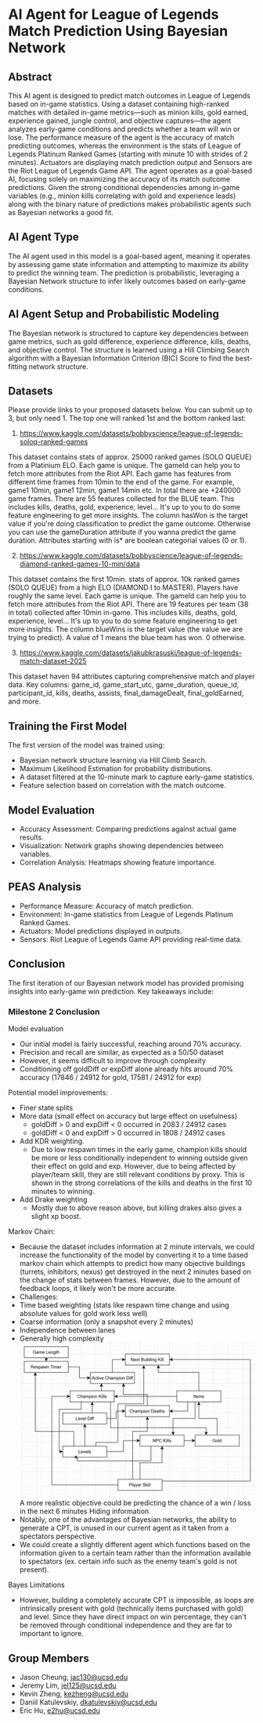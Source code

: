 # AI Agent for League of Legends Match Prediction Using Bayesian Network

## Abstract
This AI agent is designed to predict match outcomes in League of Legends based on in-game statistics. Using a dataset containing high-ranked matches with detailed in-game metrics—such as minion kills, gold earned, experience gained, jungle control, and objective captures—the agent analyzes early-game conditions and predicts whether a team will win or lose. The performance measure of the agent is the accuracy of match predicting outcomes, whereas the environment is the stats of League of Legends Platinum Ranked Games (starting with minute 10 with strides of 2 minutes). Actuators are displaying match prediction output and Sensors are the Riot League of Legends Game API. The agent operates as a goal-based AI, focusing solely on maximizing the accuracy of its match outcome predictions. Given the strong conditional dependencies among in-game variables (e.g., minion kills correlating with gold and experience leads) along with the binary nature of predictions makes probabilistic agents such as Bayesian networks a good fit.

## AI Agent Type
The AI agent used in this model is a goal-based agent, meaning it operates by assessing game state information and attempting to maximize its ability to predict the winning team. The prediction is probabilistic, leveraging a Bayesian Network structure to infer likely outcomes based on early-game conditions.

## AI Agent Setup and Probabilistic Modeling
The Bayesian network is structured to capture key dependencies between game metrics, such as gold difference, experience difference, kills, deaths, and objective control. The structure is learned using a Hill Climbing Search algorithm with a Bayesian Information Criterion (BIC) Score to find the best-fitting network structure.

## Datasets

Please provide links to your proposed datasets below. You can submit up to 3, but only need 1. The top one will ranked 1st and the bottom ranked last:

1. https://www.kaggle.com/datasets/bobbyscience/league-of-legends-soloq-ranked-games

This dataset contains stats of approx. 25000 ranked games (SOLO QUEUE) from a Platinium ELO. Each game is unique. The gameId can help you to fetch more attributes from the Riot API. Each game has features from different time frames from 10min to the end of the game. For example, game1 10min, game1 12min, game1 14min etc. In total there are +240000 game frames. There are 55 features collected for the BLUE team. This includes kills, deaths, gold, experience, level… It's up to you to do some feature engineering to get more insights. The column hasWon is the target value if you're doing classification to predict the game outcome. Otherwise you can use the gameDuration attribute if you wanna predict the game duration. Attributes starting with is* are boolean categorial values (0 or 1).

2. https://www.kaggle.com/datasets/bobbyscience/league-of-legends-diamond-ranked-games-10-min/data

This dataset contains the first 10min. stats of approx. 10k ranked games (SOLO QUEUE) from a high ELO (DIAMOND I to MASTER). Players have roughly the same level. Each game is unique. The gameId can help you to fetch more attributes from the Riot API. There are 19 features per team (38 in total) collected after 10min in-game. This includes kills, deaths, gold, experience, level… It's up to you to do some feature engineering to get more insights. The column blueWins is the target value (the value we are trying to predict). A value of 1 means the blue team has won. 0 otherwise.

3. https://www.kaggle.com/datasets/jakubkrasuski/league-of-legends-match-dataset-2025

This dataset haven 94 attributes capturing comprehensive match and player data. 
Key columns: game_id, game_start_utc, game_duration, queue_id, participant_id, kills, deaths, assists, final_damageDealt, final_goldEarned, and more.

## Training the First Model
The first version of the model was trained using:
- Bayesian network structure learning via Hill Climb Search.
- Maximum Likelihood Estimation for probability distributions.
- A dataset filtered at the 10-minute mark to capture early-game statistics.
- Feature selection based on correlation with the match outcome.

## Model Evaluation
- Accuracy Assessment: Comparing predictions against actual game results.
- Visualization: Network graphs showing dependencies between variables.
- Correlation Analysis: Heatmaps showing feature importance.

## PEAS Analysis
- Performance Measure: Accuracy of match prediction.
- Environment: In-game statistics from League of Legends Platinum Ranked Games.
- Actuators: Model predictions displayed in outputs.
- Sensors: Riot League of Legends Game API providing real-time data.

## Conclusion

The first iteration of our Bayesian network model has provided promising insights into early-game win prediction. Key takeaways include:
### Milestone 2 Conclusion
Model evaluation
- Our initial model is fairly successful, reaching around 70% accuracy.
- Precision and recall are similar, as expected as a 50/50 dataset
- However, it seems difficult to improve through complexity
 - Conditioning off goldDiff or expDiff alone already hits around 70% accuracy (17846 / 24912 for gold, 17581 / 24912 for exp)

Potential model improvements:
- Finer state splits
- More data (small effect on accuracy but large effect on usefulness)
  - goldDiff > 0 and expDiff < 0 occurred in 2083 / 24912 cases
  - goldDiff < 0 and expDiff > 0 occurred in 1808 / 24912 cases
- Add KDR weighting.
  - Due to low respawn times in the early game, champion kills should be more or less conditionally independent to winning outside given their effect on gold and exp. However, due to being affected by player/team skill, they are still relevant conditions by proxy. This is shown in the strong correlations of the kills and deaths in the first 10 minutes to winning.
- Add Drake weighting
  - Mostly due to above reason above, but killing drakes also gives a slight xp boost.

Markov Chain:
- Because the dataset includes information at 2 minute intervals, we could increase the functionality of the model by converting it to a time based markov chain which attempts to predict how many objective buildings (turrets, inhibitors, nexus) get destroyed in the next 2 minutes based on the change of stats between frames. However, due to the amount of feedback loops, it likely won't be more accurate.
- Challenges:
 - Time based weighting (stats like respawn time change and using absolute values for gold work less well)
 - Coarse information (only a snapshot every 2 minutes)
 - Independence between lanes
 - Generally high complexity
![Unreadable chart](potentialmarkov.png)
A more realistic objective could be predicting the chance of a win / loss in the next 6 minutes
Hiding information
- Notably, one of the advantages of Bayesian networks, the ability to generate a CPT, is unused in our current agent as it taken from a spectators perspective.
- We could create a slightly different agent which functions based on the information given to a certain team rather than the information available to spectators (ex. certain info such as the enemy team's gold is not present).

Bayes Limitations
- However, building a completely accurate CPT is impossible, as loops are intrinsically present with gold (technically items purchased with gold) and level. Since they have direct impact on win percentage, they can't be removed through conditional independence and they are far to important to ignore.



## Group Members
- Jason Cheung, jac130@ucsd.edu
- Jeremy Lim, jel125@ucsd.edu 
- Kevin Zheng, kezheng@ucsd.edu 
- Daniil Katulevskiy, dkatulevskiy@ucsd.edu 
- Eric Hu, e2hu@ucsd.edu 
